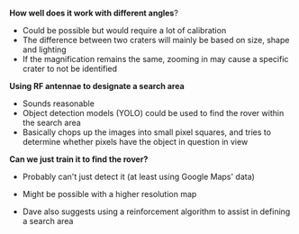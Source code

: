 
**How well does it work with different angles**?

- Could be possible but would require a lot of calibration
- The difference between two craters will mainly be based on size, shape and lighting
- If the magnification remains the same, zooming in may cause a specific crater to not be identified

**Using RF antennae to designate a search area**

- Sounds reasonable
- Object detection models (YOLO) could be used to find the rover within the search area
- Basically chops up the images into small pixel squares, and tries to determine whether pixels have the object in question in view

**Can we just train it to find the rover?**

- Probably can't just detect it (at least using Google Maps' data)
- Might be possible with a higher resolution map



- Dave also suggests using a reinforcement algorithm to assist in defining a search area




